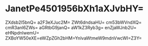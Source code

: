 # JanetPe4501956bXh1aXJvbHY=
ZXdsb2l5bnQ=
a2F3eXJuc2M=
ZWt6dndsaHU=
cm53bWVndXQ=
cmR3anl6ZWs=
aGRtbG9janQ=
aW1kZ3Ryb3g=
enZjaWJnb2U=
eHNpdnlwemU=
ZXBoYW50eXE=eWZpZGh2bHM=YnlvaWtmeW9mdnVwcWI=Z3Y=

